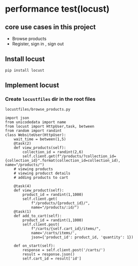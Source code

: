 # performance test(locust)
## core use cases in this project
- Browse products
- Register, sign in , sign out
##  Install locust
```
pip install locust
```

## Implement locust 

### Create `locustfiles` dir in the root files
`locustfiles/browse_products.py`
```
import json
from unicodedata import name
from locust import HttpUser,task, between
from random import randint
class WebsiteUser(HttpUser):
    wait_time = between(1,5)
    @task(2)
    def view_products(self):
        collection_id = randint(2,6)
        self.client.get(f"/products/?collection_id={collection_id}".format(collection_id=collection_id), name="/products/")
    # viewing products
    # viewing producct details
    # adding products to cart

    @task(4)
    def view_product(self):
        product_id = randint(1,1000)
        self.client.get(
            f"/products/{product_id}/", 
            name="/products/:id/")
    @task(1)
    def add_to_cart(self):
        product_id = randint(1,1000)
        self.client.post(
            f"/carts/{self.cart_id}/items/", 
            name='/carts/items/',
            json={'product_id': product_id, 'quantity': 1})

    def on_start(self):
        response = self.client.post('/carts/')
        result = response.json()
        self.cart_id = result['id']
```
